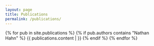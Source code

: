 ```yaml
---
layout: page
title: Publications
permalink: /publications/
---
```


{% for pub in site.publications %}
  {% if pub.authors contains "Nathan Hahn" %}
  {{ publications.content | }}
  {% endif %}
{% endfor %}
